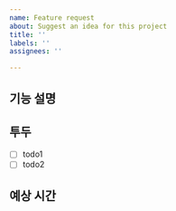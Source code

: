 ```yaml
---
name: Feature request
about: Suggest an idea for this project
title: ''
labels: ''
assignees: ''

---
```


## 기능 설명

## 투두
- [ ] todo1
- [ ] todo2

## 예상 시간

